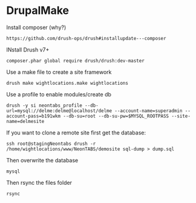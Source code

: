DrupalMake
==========

Install composer (why?)

    https://github.com/drush-ops/drush#installupdate---composer

INstall Drush v7+

    composer.phar global require drush/drush:dev-master

Use a make file to create a site framework

	drush make wightlocations.make wightlocations

Use a profile to enable modules/create db

    drush -y si neontabs_profile --db-url=mysql://delme:delme@localhost/delme --account-name=superadmin --account-pass=b191wkm --db-su=root --db-su-pw=$MYSQL_ROOTPASS --site-name=delmesite

If you want to clone a remote site first get the database:

    ssh root@stagingNeontabs drush -r /home/wightlocations/www/NeonTABS/demosite sql-dump > dump.sql

Then overwrite the database

    mysql

Then rsync the files folder

    rsync
